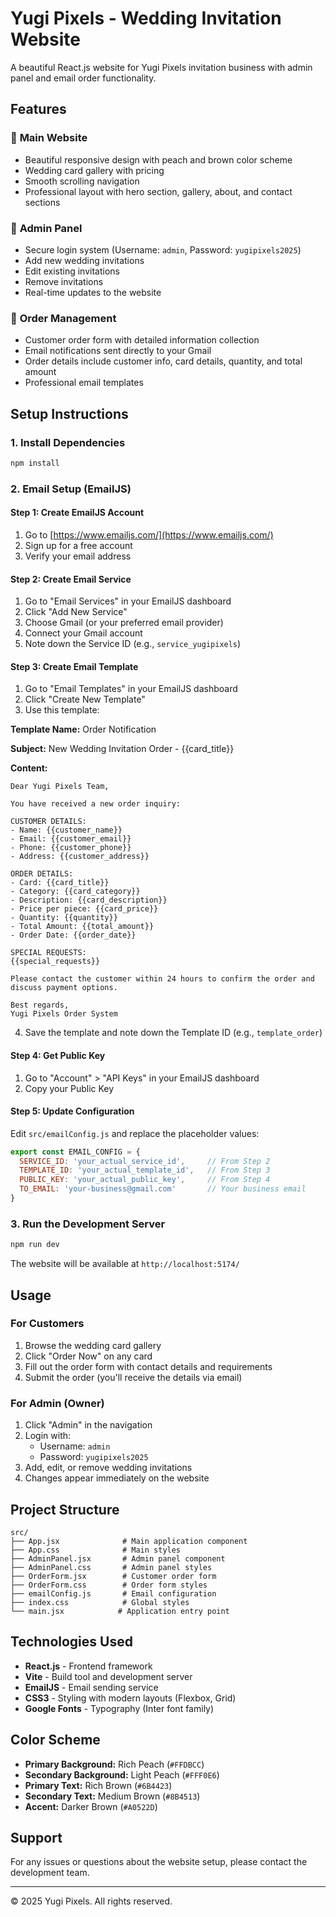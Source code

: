 # Yugi Pixels - Wedding Invitation Website

A beautiful React.js website for Yugi Pixels invitation business with admin panel and email order functionality.

## Features

### 🎨 **Main Website**
- Beautiful responsive design with peach and brown color scheme
- Wedding card gallery with pricing
- Smooth scrolling navigation
- Professional layout with hero section, gallery, about, and contact sections

### 🔐 **Admin Panel**
- Secure login system (Username: `admin`, Password: `yugipixels2025`)
- Add new wedding invitations
- Edit existing invitations
- Remove invitations
- Real-time updates to the website

### 📧 **Order Management**
- Customer order form with detailed information collection
- Email notifications sent directly to your Gmail
- Order details include customer info, card details, quantity, and total amount
- Professional email templates

## Setup Instructions

### 1. Install Dependencies
```bash
npm install
```

### 2. Email Setup (EmailJS)

#### Step 1: Create EmailJS Account
1. Go to [https://www.emailjs.com/](https://www.emailjs.com/)
2. Sign up for a free account
3. Verify your email address

#### Step 2: Create Email Service
1. Go to "Email Services" in your EmailJS dashboard
2. Click "Add New Service"
3. Choose Gmail (or your preferred email provider)
4. Connect your Gmail account
5. Note down the Service ID (e.g., `service_yugipixels`)

#### Step 3: Create Email Template
1. Go to "Email Templates" in your EmailJS dashboard
2. Click "Create New Template"
3. Use this template:

**Template Name:** Order Notification

**Subject:** New Wedding Invitation Order - {{card_title}}

**Content:**
```
Dear Yugi Pixels Team,

You have received a new order inquiry:

CUSTOMER DETAILS:
- Name: {{customer_name}}
- Email: {{customer_email}}
- Phone: {{customer_phone}}
- Address: {{customer_address}}

ORDER DETAILS:
- Card: {{card_title}}
- Category: {{card_category}}
- Description: {{card_description}}
- Price per piece: {{card_price}}
- Quantity: {{quantity}}
- Total Amount: {{total_amount}}
- Order Date: {{order_date}}

SPECIAL REQUESTS:
{{special_requests}}

Please contact the customer within 24 hours to confirm the order and discuss payment options.

Best regards,
Yugi Pixels Order System
```

4. Save the template and note down the Template ID (e.g., `template_order`)

#### Step 4: Get Public Key
1. Go to "Account" > "API Keys" in your EmailJS dashboard
2. Copy your Public Key

#### Step 5: Update Configuration
Edit `src/emailConfig.js` and replace the placeholder values:

```javascript
export const EMAIL_CONFIG = {
  SERVICE_ID: 'your_actual_service_id',     // From Step 2
  TEMPLATE_ID: 'your_actual_template_id',   // From Step 3
  PUBLIC_KEY: 'your_actual_public_key',     // From Step 4
  TO_EMAIL: 'your-business@gmail.com'       // Your business email
}
```

### 3. Run the Development Server
```bash
npm run dev
```

The website will be available at `http://localhost:5174/`

## Usage

### For Customers
1. Browse the wedding card gallery
2. Click "Order Now" on any card
3. Fill out the order form with contact details and requirements
4. Submit the order (you'll receive the details via email)

### For Admin (Owner)
1. Click "Admin" in the navigation
2. Login with:
   - Username: `admin`
   - Password: `yugipixels2025`
3. Add, edit, or remove wedding invitations
4. Changes appear immediately on the website

## Project Structure
```
src/
├── App.jsx              # Main application component
├── App.css              # Main styles
├── AdminPanel.jsx       # Admin panel component
├── AdminPanel.css       # Admin panel styles
├── OrderForm.jsx        # Customer order form
├── OrderForm.css        # Order form styles
├── emailConfig.js       # Email configuration
├── index.css            # Global styles
└── main.jsx            # Application entry point
```

## Technologies Used
- **React.js** - Frontend framework
- **Vite** - Build tool and development server
- **EmailJS** - Email sending service
- **CSS3** - Styling with modern layouts (Flexbox, Grid)
- **Google Fonts** - Typography (Inter font family)

## Color Scheme
- **Primary Background:** Rich Peach (`#FFDBCC`)
- **Secondary Background:** Light Peach (`#FFF0E6`)
- **Primary Text:** Rich Brown (`#6B4423`)
- **Secondary Text:** Medium Brown (`#8B4513`)
- **Accent:** Darker Brown (`#A0522D`)

## Support
For any issues or questions about the website setup, please contact the development team.

---
© 2025 Yugi Pixels. All rights reserved.

